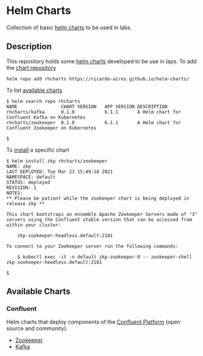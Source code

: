 # Helm Charts

Collection of basic [helm charts](https://helm.sh) to be used in labs.

## Description

This repository holds some [helm charts](https://helm.sh) developed to be use in laps. To add the [chart repository](https://helm.sh/docs/helm/helm_repo_add/)

```shell
helm repo add rhcharts https://ricardo-aires.github.io/helm-charts/
```

To list [available charts](https://helm.sh/docs/helm/helm_search_repo/)

```shell
$ helm search repo rhcharts
NAME              	CHART VERSION	APP VERSION	DESCRIPTION
rhcharts/kafka   	0.1.0        	6.1.1      	A Helm chart for Confluent Kafka on Kubernetes
rhcharts/zookeeper	0.1.0        	6.1.1      	A Helm chart for Confluent Zookeeper on Kubernetes

$
```

To [install](https://helm.sh/docs/helm/helm_install/) a specific chart

```shells
$ helm install zkp rhcharts/zookeeper
NAME: zkp
LAST DEPLOYED: Tue Mar 23 15:49:18 2021
NAMESPACE: default
STATUS: deployed
REVISION: 1
NOTES:
** Please be patient while the zookeeper chart is being deployed in release zkp **

This chart bootstraps an ensemble Apache Zookeeper Servers made of "3" servers using the Confluent stable version that can be accessed from within your cluster:

    zkp-zookeeper-headless.default:2181

To connect to your ZooKeeper server run the following commands:

    $ kubectl exec -it -n default zkp-zookeeper-0 -- zookeeper-shell zkp-zookeeper-headless.default:2181

$
```

## Available Charts

### Confluent

Helm charts that deploy components of the [Confluent Platform](https://www.confluent.io/product/confluent-platform) (open source and community).

- [Zookeeper](./charts/zookeeper/)
- [Kafka](./charts/kafka/)